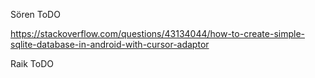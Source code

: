 Sören ToDO

https://stackoverflow.com/questions/43134044/how-to-create-simple-sqlite-database-in-android-with-cursor-adaptor




Raik ToDO
